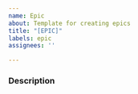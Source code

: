 ```yaml
---
name: Epic
about: Template for creating epics
title: "[EPIC]"
labels: epic
assignees: ''

---
```


### Description
